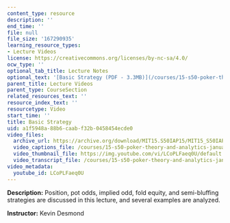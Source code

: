 ```yaml
---
content_type: resource
description: ''
end_time: ''
file: null
file_size: '167290935'
learning_resource_types:
- Lecture Videos
license: https://creativecommons.org/licenses/by-nc-sa/4.0/
ocw_type: ''
optional_tab_title: Lecture Notes
optional_text: '[Basic Strategy (PDF - 3.3MB)](/courses/15-s50-poker-theory-and-analytics-january-iap-2015/resources/mit15_s50iap15_l3_basic)'
parent_title: Lecture Videos
parent_type: CourseSection
related_resources_text: ''
resource_index_text: ''
resourcetype: Video
start_time: ''
title: Basic Strategy
uid: a1f5948a-88b6-caab-f32b-0458454ecde0
video_files:
  archive_url: https://archive.org/download/MIT15.S50IAP15/MIT15_S50IAP15_lec03_300k.mp4
  video_captions_file: /courses/15-s50-poker-theory-and-analytics-january-iap-2015/bea70a6b3e0f577abfadb6999162d85a_LCoPLFaeq0U.vtt
  video_thumbnail_file: https://img.youtube.com/vi/LCoPLFaeq0U/default.jpg
  video_transcript_file: /courses/15-s50-poker-theory-and-analytics-january-iap-2015/99f029e9dd685cc19b494eff3790ef19_LCoPLFaeq0U.pdf
video_metadata:
  youtube_id: LCoPLFaeq0U
---
```


**Description:** Position, pot odds, implied odd, fold equity, and semi-bluffing strategies are discussed in this lecture, and several examples are analyzed.

**Instructor:** Kevin Desmond

